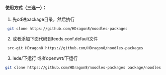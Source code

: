
#### 使用方式（三选一）：

1. 先cd进package目录，然后执行

```bash
 git clone https://github.com/HDragon8/noodles-packages
```
2. 或者添加下面代码到feeds.conf.default文件

```bash
 src-git HDragon8 https://github.com/HDragon8/noodles-packages
```
3. lede/下运行 或者openwrt/下运行

```bash
git clone https://github.com/HDragon8/noodles-packages package/noodles
```











